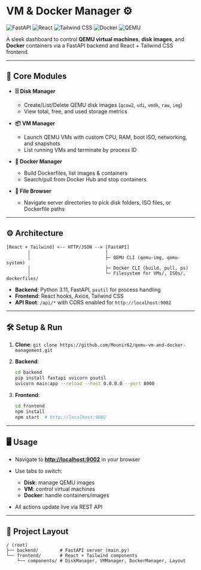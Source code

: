 # VM & Docker Manager ⚙️

![FastAPI](https://img.shields.io/badge/API-FastAPI-brightgreen) ![React](https://img.shields.io/badge/Frontend-React-blue) ![Tailwind CSS](https://img.shields.io/badge/CSS-Tailwind%20CSS-teal) ![Docker](https://img.shields.io/badge/Container-Docker-blue) ![QEMU](https://img.shields.io/badge/VM-QEMU-orange)

A sleek dashboard to control **QEMU virtual machines**, **disk images**, and **Docker** containers via a FastAPI backend and React + Tailwind CSS frontend.

---

## 🚀 Core Modules

* **🗄️ Disk Manager**

  * Create/List/Delete QEMU disk images (`qcow2`, `vdi`, `vmdk`, `raw`, `img`)
  * View total, free, and used storage metrics

* **📦 VM Manager**

  * Launch QEMU VMs with custom CPU, RAM, boot ISO, networking, and snapshots
  * List running VMs and terminate by process ID

* **🐳 Docker Manager**

  * Build Dockerfiles, list images & containers
  * Search/pull from Docker Hub and stop containers

* **📁 File Browser**

  * Navigate server directories to pick disk folders, ISO files, or Dockerfile paths

---

## ⚙️ Architecture

```text
[React + Tailwind] <-- HTTP/JSON --> [FastAPI]
        │                            │
        │                            ├─ QEMU CLI (qemu-img, qemu-system)
        │                            ├─ Docker CLI (build, pull, ps)
        │                            └─ Filesystem for VMs/, ISOs/, dockerfiles/
```

* **Backend**: Python 3.11, FastAPI, `psutil` for process handling
* **Frontend**: React hooks, Axios, Tailwind CSS
* **API Root**: `/api/*` with CORS enabled for `http://localhost:9002`

---

## 🛠️ Setup & Run

1. **Clone**: `git clone https://github.com/Mounir62/qemu-vm-and-docker-management.git`
2. **Backend**:

   ```bash
   cd backend
   pip install fastapi uvicorn psutil
   uvicorn main:app --reload --host 0.0.0.0 --port 8000
   ```
3. **Frontend**:

   ```bash
   cd frontend
   npm install
   npm start  # http://localhost:9002
   ```

---

## 🖥️ Usage

* Navigate to **[http://localhost:9002](http://localhost:9002)** in your browser
* Use tabs to switch:

  * **Disk**: manage QEMU images
  * **VM**: control virtual machines
  * **Docker**: handle containers/images
* All actions update live via REST API

---

## 📂 Project Layout

```
/ (root)
├── backend/        # FastAPI server (main.py)
└── frontend/       # React + Tailwind components
    └── components/ # DiskManager, VMManager, DockerManager, Layout
```
